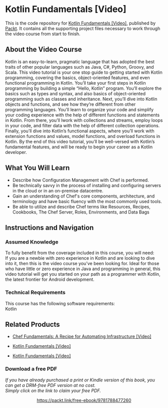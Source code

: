 # Kotlin Fundamentals [Video]
This is the code repository for [Kotlin Fundamentals [Video]](https://www.packtpub.com/application-development/kotlin-fundamentals-video?utm_source=github&utm_medium=repository&utm_campaign=9781788477260), published by [Packt](https://www.packtpub.com/?utm_source=github). It contains all the supporting project files necessary to work through the video course from start to finish.
## About the Video Course
Kotlin is an easy-to-learn, pragmatic language that has adopted the best traits of other popular languages such as Java, C#, Python, Groovy, and Scala. This video tutorial is your one stop guide to getting started with Kotlin programming, covering the basics, object-oriented features, and even functional programming in Kotlin.
You’ll take your first steps in Kotlin programming by building a simple “Hello, Kotlin” program. You’ll explore the basics such as types and syntax, and also basics of object-oriented programming such as classes and inheritance. Next, you’ll dive into Kotlin objects and functions, and see how they’re different from other programming languages. You’ll learn to organize your code and simplify your coding experience with the help of different functions and statements in Kotlin. From there, you’ll lwork with collections and streams, employ loops in your code, and filter data with the help of different collection operations. 
Finally, you’ll dive into Kotlin’s functional aspects, where you’ll work with extension functions and values, model functions, and overload functions in Kotlin. By the end of this video tutorial, you’ll be well-versed with Kotlin’s fundamental features, and will be ready to begin your career as a Kotlin developer.

<H2>What You Will Learn</H2>
<DIV class=book-info-will-learn-text>
<UL>
<LI>Describe how Configuration Management with Chef is performed. 
<LI>Be technically savvy in the process of installing and configuring servers in the cloud or in an on-premise datacentre. 
<LI>Gain an understanding of Chef's core components, architecture, and terminology and have basic fluency with the most commonly used tools. 
<LI>Be able to utilize and describe Chef terms like Resources, Recipes, Cookbooks, The Chef Server, Roles, Environments, and Data Bags </LI></UL></DIV>

## Instructions and Navigation
### Assumed Knowledge
To fully benefit from the coverage included in this course, you will need:<br/>
If you are a newbie with zero experience in Kotlin and are looking to dive into it, then this is the video course you’ve been looking for. Ideal for those who have little or zero experience in Java and programming in general, this video tutorial will get you started on your path as a programmer with Kotlin, the latest frontier for Android development.	
### Technical Requirements
This course has the following software requirements:<br/>
Kotlin

## Related Products
* [Chef Fundamentals: A Recipe for Automating Infrastructure [Video]](https://www.packtpub.com/application-development/chef-fundamentals-recipe-automating-infrastructure-video?utm_source=github&utm_medium=repository&utm_campaign=9781838824839)

* [Kotlin Fundamentals [Video]](https://www.packtpub.com/application-development/kotlin-fundamentals-video?utm_source=github&utm_medium=repository&utm_campaign=9781788477260)

* [Kotlin Fundamentals [Video]](https://www.packtpub.com/application-development/kotlin-fundamentals-video?utm_source=github&utm_medium=repository&utm_campaign=9781788477260)

### Download a free PDF

 <i>If you have already purchased a print or Kindle version of this book, you can get a DRM-free PDF version at no cost.<br>Simply click on the link to claim your free PDF.</i>
<p align="center"> <a href="https://packt.link/free-ebook/9781788477260">https://packt.link/free-ebook/9781788477260 </a> </p>